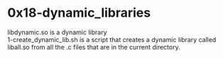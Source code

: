 <h1>0x18-dynamic_libraries</h1>

libdynamic.so is a dynamic library<br />
1-create_dynamic_lib.sh is a script that creates a dynamic library called liball.so from all the .c files that are in the current directory.<br />